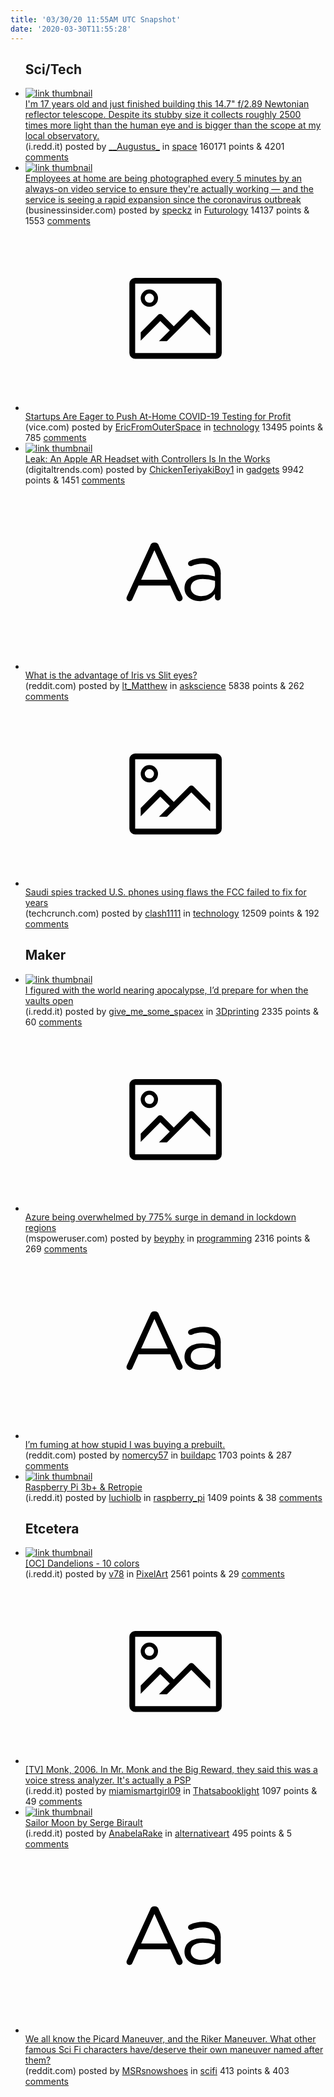```yaml
---
title: '03/30/20 11:55AM UTC Snapshot'
date: '2020-03-30T11:55:28'
---
```

<ul>
<h2>Sci/Tech</h2>

<li><a href='https://i.redd.it/luf6z5ghfop41.jpg'><img src='https://b.thumbs.redditmedia.com/47rGocVvaEfDnUAJHw3YbvpTzsD3eshNUVwK_Z3WP5w.jpg' alt='link thumbnail'></a><div><div class='linkTitle'><a href='https://i.redd.it/luf6z5ghfop41.jpg'>I'm 17 years old and just finished building this 14.7" f/2.89 Newtonian reflector telescope. Despite its stubby size it collects roughly 2500 times more light than the human eye and is bigger than the scope at my local observatory.</a></div>(i.redd.it) posted by <a href='https://www.reddit.com/user/__Augustus_'>__Augustus_</a> in <a href='https://www.reddit.com/r/space'>space</a> 160171 points & 4201 <a href='https://www.reddit.com/r/space/comments/frdd1d/im_17_years_old_and_just_finished_building_this/'>comments</a></div></li>

<li><a href='https://www.businessinsider.com/work-from-home-sneek-webcam-picture-5-minutes-monitor-video-2020-3'><img src='https://b.thumbs.redditmedia.com/SLirtieXuJOx04j_PbvY9F0AyDeV6wlS6EHqHd_GYcc.jpg' alt='link thumbnail'></a><div><div class='linkTitle'><a href='https://www.businessinsider.com/work-from-home-sneek-webcam-picture-5-minutes-monitor-video-2020-3'>Employees at home are being photographed every 5 minutes by an always-on video service to ensure they're actually working — and the service is seeing a rapid expansion since the coronavirus outbreak</a></div>(businessinsider.com) posted by <a href='https://www.reddit.com/user/speckz'>speckz</a> in <a href='https://www.reddit.com/r/Futurology'>Futurology</a> 14137 points & 1553 <a href='https://www.reddit.com/r/Futurology/comments/fraxuv/employees_at_home_are_being_photographed_every_5/'>comments</a></div></li>

<li><a href='https://www.vice.com/en_us/article/m7qngb/covid-19-coronavirus-pandemic-at-home-testing'><svg version='1.1' viewBox='-34 -14 104 64' preserveAspectRatio='xMidYMid meet' xmlns='http://www.w3.org/2000/svg' xmlns:xlink='http://www.w3.org/1999/xlink'>
    <title>link thumbnail</title>
    <path d='M32,4H4A2,2,0,0,0,2,6V30a2,2,0,0,0,2,2H32a2,2,0,0,0,2-2V6A2,2,0,0,0,32,4ZM4,30V6H32V30Z'></path>
    <path d='M8.92,14a3,3,0,1,0-3-3A3,3,0,0,0,8.92,14Zm0-4.6A1.6,1.6,0,1,1,7.33,11,1.6,1.6,0,0,1,8.92,9.41Z'></path>
    <path d='M22.78,15.37l-5.4,5.4-4-4a1,1,0,0,0-1.41,0L5.92,22.9v2.83l6.79-6.79L16,22.18l-3.75,3.75H15l8.45-8.45L30,24V21.18l-5.81-5.81A1,1,0,0,0,22.78,15.37Z'></path>
    </svg></a><div><div class='linkTitle'><a href='https://www.vice.com/en_us/article/m7qngb/covid-19-coronavirus-pandemic-at-home-testing'>Startups Are Eager to Push At-Home COVID-19 Testing for Profit</a></div>(vice.com) posted by <a href='https://www.reddit.com/user/EricFromOuterSpace'>EricFromOuterSpace</a> in <a href='https://www.reddit.com/r/technology'>technology</a> 13495 points & 785 <a href='https://www.reddit.com/r/technology/comments/fr7cxg/startups_are_eager_to_push_athome_covid19_testing/'>comments</a></div></li>

<li><a href='https://www.digitaltrends.com/computing/apple-leak-ar-headset-vive-controllers/'><img src='https://b.thumbs.redditmedia.com/h6IKjaNMFQkjCVErOU1ao77i-59b-bqpkxizXBld29M.jpg' alt='link thumbnail'></a><div><div class='linkTitle'><a href='https://www.digitaltrends.com/computing/apple-leak-ar-headset-vive-controllers/'>Leak: An Apple AR Headset with Controllers Is In the Works</a></div>(digitaltrends.com) posted by <a href='https://www.reddit.com/user/ChickenTeriyakiBoy1'>ChickenTeriyakiBoy1</a> in <a href='https://www.reddit.com/r/gadgets'>gadgets</a> 9942 points & 1451 <a href='https://www.reddit.com/r/gadgets/comments/fr8e1z/leak_an_apple_ar_headset_with_controllers_is_in/'>comments</a></div></li>

<li><a href='https://www.reddit.com/r/askscience/comments/fr7oo0/what_is_the_advantage_of_iris_vs_slit_eyes/'><svg version='1.1' viewBox='-34 -12 104 64' preserveAspectRatio='xMidYMid slice' xmlns='http://www.w3.org/2000/svg' xmlns:xlink='http://www.w3.org/1999/xlink'>
    <title>text link thumbnail</title>
    <path d='M12.19,8.84a1.45,1.45,0,0,0-1.4-1h-.12a1.46,1.46,0,0,0-1.42,1L1.14,26.56a1.29,1.29,0,0,0-.14.59,1,1,0,0,0,1,1,1.12,1.12,0,0,0,1.08-.77l2.08-4.65h11l2.08,4.59a1.24,1.24,0,0,0,1.12.83,1.08,1.08,0,0,0,1.08-1.08,1.64,1.64,0,0,0-.14-.57ZM6.08,20.71l4.59-10.22,4.6,10.22Z'>
    </path>
    <path d='M32.24,14.78A6.35,6.35,0,0,0,27.6,13.2a11.36,11.36,0,0,0-4.7,1,1,1,0,0,0-.58.89,1,1,0,0,0,.94.92,1.23,1.23,0,0,0,.39-.08,8.87,8.87,0,0,1,3.72-.81c2.7,0,4.28,1.33,4.28,3.92v.5a15.29,15.29,0,0,0-4.42-.61c-3.64,0-6.14,1.61-6.14,4.64v.05c0,2.95,2.7,4.48,5.37,4.48a6.29,6.29,0,0,0,5.19-2.48V26.9a1,1,0,0,0,1,1,1,1,0,0,0,1-1.06V19A5.71,5.71,0,0,0,32.24,14.78Zm-.56,7.7c0,2.28-2.17,3.89-4.81,3.89-1.94,0-3.61-1.06-3.61-2.86v-.06c0-1.8,1.5-3,4.2-3a15.2,15.2,0,0,1,4.22.61Z'>
    </path>
    </svg></a><div><div class='linkTitle'><a href='https://www.reddit.com/r/askscience/comments/fr7oo0/what_is_the_advantage_of_iris_vs_slit_eyes/'>What is the advantage of Iris vs Slit eyes?</a></div>(reddit.com) posted by <a href='https://www.reddit.com/user/lt_Matthew'>lt_Matthew</a> in <a href='https://www.reddit.com/r/askscience'>askscience</a> 5838 points & 262 <a href='https://www.reddit.com/r/askscience/comments/fr7oo0/what_is_the_advantage_of_iris_vs_slit_eyes/'>comments</a></div></li>

<li><a href='https://techcrunch.com/2020/03/29/saudi-spies-ss7-phone-tracking/'><svg version='1.1' viewBox='-34 -14 104 64' preserveAspectRatio='xMidYMid meet' xmlns='http://www.w3.org/2000/svg' xmlns:xlink='http://www.w3.org/1999/xlink'>
    <title>link thumbnail</title>
    <path d='M32,4H4A2,2,0,0,0,2,6V30a2,2,0,0,0,2,2H32a2,2,0,0,0,2-2V6A2,2,0,0,0,32,4ZM4,30V6H32V30Z'></path>
    <path d='M8.92,14a3,3,0,1,0-3-3A3,3,0,0,0,8.92,14Zm0-4.6A1.6,1.6,0,1,1,7.33,11,1.6,1.6,0,0,1,8.92,9.41Z'></path>
    <path d='M22.78,15.37l-5.4,5.4-4-4a1,1,0,0,0-1.41,0L5.92,22.9v2.83l6.79-6.79L16,22.18l-3.75,3.75H15l8.45-8.45L30,24V21.18l-5.81-5.81A1,1,0,0,0,22.78,15.37Z'></path>
    </svg></a><div><div class='linkTitle'><a href='https://techcrunch.com/2020/03/29/saudi-spies-ss7-phone-tracking/'>Saudi spies tracked U.S. phones using flaws the FCC failed to fix for years</a></div>(techcrunch.com) posted by <a href='https://www.reddit.com/user/clash1111'>clash1111</a> in <a href='https://www.reddit.com/r/technology'>technology</a> 12509 points & 192 <a href='https://www.reddit.com/r/technology/comments/frhxia/saudi_spies_tracked_us_phones_using_flaws_the_fcc/'>comments</a></div></li>

<h2>Maker</h2>

<li><a href='https://i.redd.it/n6c48tmprnp41.jpg'><img src='https://b.thumbs.redditmedia.com/FaB478c8TlaWUljiippnhcHrYPAp9u00_G8C9zRh7yk.jpg' alt='link thumbnail'></a><div><div class='linkTitle'><a href='https://i.redd.it/n6c48tmprnp41.jpg'>I figured with the world nearing apocalypse, I’d prepare for when the vaults open</a></div>(i.redd.it) posted by <a href='https://www.reddit.com/user/give_me_some_spacex'>give_me_some_spacex</a> in <a href='https://www.reddit.com/r/3Dprinting'>3Dprinting</a> 2335 points & 60 <a href='https://www.reddit.com/r/3Dprinting/comments/frb05j/i_figured_with_the_world_nearing_apocalypse_id/'>comments</a></div></li>

<li><a href='https://mspoweruser.com/azure-overwhelmed-775-percent-demand-in-lockdown/'><svg version='1.1' viewBox='-34 -14 104 64' preserveAspectRatio='xMidYMid meet' xmlns='http://www.w3.org/2000/svg' xmlns:xlink='http://www.w3.org/1999/xlink'>
    <title>link thumbnail</title>
    <path d='M32,4H4A2,2,0,0,0,2,6V30a2,2,0,0,0,2,2H32a2,2,0,0,0,2-2V6A2,2,0,0,0,32,4ZM4,30V6H32V30Z'></path>
    <path d='M8.92,14a3,3,0,1,0-3-3A3,3,0,0,0,8.92,14Zm0-4.6A1.6,1.6,0,1,1,7.33,11,1.6,1.6,0,0,1,8.92,9.41Z'></path>
    <path d='M22.78,15.37l-5.4,5.4-4-4a1,1,0,0,0-1.41,0L5.92,22.9v2.83l6.79-6.79L16,22.18l-3.75,3.75H15l8.45-8.45L30,24V21.18l-5.81-5.81A1,1,0,0,0,22.78,15.37Z'></path>
    </svg></a><div><div class='linkTitle'><a href='https://mspoweruser.com/azure-overwhelmed-775-percent-demand-in-lockdown/'>Azure being overwhelmed by 775% surge in demand in lockdown regions</a></div>(mspoweruser.com) posted by <a href='https://www.reddit.com/user/beyphy'>beyphy</a> in <a href='https://www.reddit.com/r/programming'>programming</a> 2316 points & 269 <a href='https://www.reddit.com/r/programming/comments/frffsw/azure_being_overwhelmed_by_775_surge_in_demand_in/'>comments</a></div></li>

<li><a href='https://www.reddit.com/r/buildapc/comments/frhqkf/im_fuming_at_how_stupid_i_was_buying_a_prebuilt/'><svg version='1.1' viewBox='-34 -12 104 64' preserveAspectRatio='xMidYMid slice' xmlns='http://www.w3.org/2000/svg' xmlns:xlink='http://www.w3.org/1999/xlink'>
    <title>text link thumbnail</title>
    <path d='M12.19,8.84a1.45,1.45,0,0,0-1.4-1h-.12a1.46,1.46,0,0,0-1.42,1L1.14,26.56a1.29,1.29,0,0,0-.14.59,1,1,0,0,0,1,1,1.12,1.12,0,0,0,1.08-.77l2.08-4.65h11l2.08,4.59a1.24,1.24,0,0,0,1.12.83,1.08,1.08,0,0,0,1.08-1.08,1.64,1.64,0,0,0-.14-.57ZM6.08,20.71l4.59-10.22,4.6,10.22Z'>
    </path>
    <path d='M32.24,14.78A6.35,6.35,0,0,0,27.6,13.2a11.36,11.36,0,0,0-4.7,1,1,1,0,0,0-.58.89,1,1,0,0,0,.94.92,1.23,1.23,0,0,0,.39-.08,8.87,8.87,0,0,1,3.72-.81c2.7,0,4.28,1.33,4.28,3.92v.5a15.29,15.29,0,0,0-4.42-.61c-3.64,0-6.14,1.61-6.14,4.64v.05c0,2.95,2.7,4.48,5.37,4.48a6.29,6.29,0,0,0,5.19-2.48V26.9a1,1,0,0,0,1,1,1,1,0,0,0,1-1.06V19A5.71,5.71,0,0,0,32.24,14.78Zm-.56,7.7c0,2.28-2.17,3.89-4.81,3.89-1.94,0-3.61-1.06-3.61-2.86v-.06c0-1.8,1.5-3,4.2-3a15.2,15.2,0,0,1,4.22.61Z'>
    </path>
    </svg></a><div><div class='linkTitle'><a href='https://www.reddit.com/r/buildapc/comments/frhqkf/im_fuming_at_how_stupid_i_was_buying_a_prebuilt/'>I’m fuming at how stupid I was buying a prebuilt.</a></div>(reddit.com) posted by <a href='https://www.reddit.com/user/nomercy57'>nomercy57</a> in <a href='https://www.reddit.com/r/buildapc'>buildapc</a> 1703 points & 287 <a href='https://www.reddit.com/r/buildapc/comments/frhqkf/im_fuming_at_how_stupid_i_was_buying_a_prebuilt/'>comments</a></div></li>

<li><a href='https://i.redd.it/f8rqp2a3app41.jpg'><img src='https://b.thumbs.redditmedia.com/4wPtUs5f-wDIQvNYu43asX7FEHyL2j07oIc0LXdWNTI.jpg' alt='link thumbnail'></a><div><div class='linkTitle'><a href='https://i.redd.it/f8rqp2a3app41.jpg'>Raspberry Pi 3b+ &amp; Retropie</a></div>(i.redd.it) posted by <a href='https://www.reddit.com/user/luchiolb'>luchiolb</a> in <a href='https://www.reddit.com/r/raspberry_pi'>raspberry_pi</a> 1409 points & 38 <a href='https://www.reddit.com/r/raspberry_pi/comments/frg7ov/raspberry_pi_3b_retropie/'>comments</a></div></li>

<h2>Etcetera</h2>

<li><a href='https://i.redd.it/ehdcko5ujop41.gif'><img src='https://b.thumbs.redditmedia.com/ycVaoSDtED97t3roWgZYMkuULzpV99aaWXoizv7snDA.jpg' alt='link thumbnail'></a><div><div class='linkTitle'><a href='https://i.redd.it/ehdcko5ujop41.gif'>[OC] Dandelions - 10 colors</a></div>(i.redd.it) posted by <a href='https://www.reddit.com/user/v78'>v78</a> in <a href='https://www.reddit.com/r/PixelArt'>PixelArt</a> 2561 points & 29 <a href='https://www.reddit.com/r/PixelArt/comments/frdqp4/oc_dandelions_10_colors/'>comments</a></div></li>

<li><a href='https://i.redd.it/w8ig7yf8hpp41.jpg'><svg version='1.1' viewBox='-34 -14 104 64' preserveAspectRatio='xMidYMid meet' xmlns='http://www.w3.org/2000/svg' xmlns:xlink='http://www.w3.org/1999/xlink'>
    <title>link thumbnail</title>
    <path d='M32,4H4A2,2,0,0,0,2,6V30a2,2,0,0,0,2,2H32a2,2,0,0,0,2-2V6A2,2,0,0,0,32,4ZM4,30V6H32V30Z'></path>
    <path d='M8.92,14a3,3,0,1,0-3-3A3,3,0,0,0,8.92,14Zm0-4.6A1.6,1.6,0,1,1,7.33,11,1.6,1.6,0,0,1,8.92,9.41Z'></path>
    <path d='M22.78,15.37l-5.4,5.4-4-4a1,1,0,0,0-1.41,0L5.92,22.9v2.83l6.79-6.79L16,22.18l-3.75,3.75H15l8.45-8.45L30,24V21.18l-5.81-5.81A1,1,0,0,0,22.78,15.37Z'></path>
    </svg></a><div><div class='linkTitle'><a href='https://i.redd.it/w8ig7yf8hpp41.jpg'>[TV] Monk, 2006. In Mr. Monk and the Big Reward, they said this was a voice stress analyzer. It's actually a PSP</a></div>(i.redd.it) posted by <a href='https://www.reddit.com/user/miamismartgirl09'>miamismartgirl09</a> in <a href='https://www.reddit.com/r/Thatsabooklight'>Thatsabooklight</a> 1097 points & 49 <a href='https://www.reddit.com/r/Thatsabooklight/comments/frguzs/tv_monk_2006_in_mr_monk_and_the_big_reward_they/'>comments</a></div></li>

<li><a href='https://i.redd.it/e1t582c79op41.jpg'><img src='https://a.thumbs.redditmedia.com/DrrStkNaYP3_z75Vr1i_PBfhyDUpv0gcB8Lyc6BAeH0.jpg' alt='link thumbnail'></a><div><div class='linkTitle'><a href='https://i.redd.it/e1t582c79op41.jpg'>Sailor Moon by Serge Birault</a></div>(i.redd.it) posted by <a href='https://www.reddit.com/user/AnabelaRake'>AnabelaRake</a> in <a href='https://www.reddit.com/r/alternativeart'>alternativeart</a> 495 points & 5 <a href='https://www.reddit.com/r/alternativeart/comments/frcpss/sailor_moon_by_serge_birault/'>comments</a></div></li>

<li><a href='https://www.reddit.com/r/scifi/comments/frdlvl/we_all_know_the_picard_maneuver_and_the_riker/'><svg version='1.1' viewBox='-34 -12 104 64' preserveAspectRatio='xMidYMid slice' xmlns='http://www.w3.org/2000/svg' xmlns:xlink='http://www.w3.org/1999/xlink'>
    <title>text link thumbnail</title>
    <path d='M12.19,8.84a1.45,1.45,0,0,0-1.4-1h-.12a1.46,1.46,0,0,0-1.42,1L1.14,26.56a1.29,1.29,0,0,0-.14.59,1,1,0,0,0,1,1,1.12,1.12,0,0,0,1.08-.77l2.08-4.65h11l2.08,4.59a1.24,1.24,0,0,0,1.12.83,1.08,1.08,0,0,0,1.08-1.08,1.64,1.64,0,0,0-.14-.57ZM6.08,20.71l4.59-10.22,4.6,10.22Z'>
    </path>
    <path d='M32.24,14.78A6.35,6.35,0,0,0,27.6,13.2a11.36,11.36,0,0,0-4.7,1,1,1,0,0,0-.58.89,1,1,0,0,0,.94.92,1.23,1.23,0,0,0,.39-.08,8.87,8.87,0,0,1,3.72-.81c2.7,0,4.28,1.33,4.28,3.92v.5a15.29,15.29,0,0,0-4.42-.61c-3.64,0-6.14,1.61-6.14,4.64v.05c0,2.95,2.7,4.48,5.37,4.48a6.29,6.29,0,0,0,5.19-2.48V26.9a1,1,0,0,0,1,1,1,1,0,0,0,1-1.06V19A5.71,5.71,0,0,0,32.24,14.78Zm-.56,7.7c0,2.28-2.17,3.89-4.81,3.89-1.94,0-3.61-1.06-3.61-2.86v-.06c0-1.8,1.5-3,4.2-3a15.2,15.2,0,0,1,4.22.61Z'>
    </path>
    </svg></a><div><div class='linkTitle'><a href='https://www.reddit.com/r/scifi/comments/frdlvl/we_all_know_the_picard_maneuver_and_the_riker/'>We all know the Picard Maneuver, and the Riker Maneuver. What other famous Sci Fi characters have/deserve their own maneuver named after them?</a></div>(reddit.com) posted by <a href='https://www.reddit.com/user/MSRsnowshoes'>MSRsnowshoes</a> in <a href='https://www.reddit.com/r/scifi'>scifi</a> 413 points & 403 <a href='https://www.reddit.com/r/scifi/comments/frdlvl/we_all_know_the_picard_maneuver_and_the_riker/'>comments</a></div></li>

</ul>
